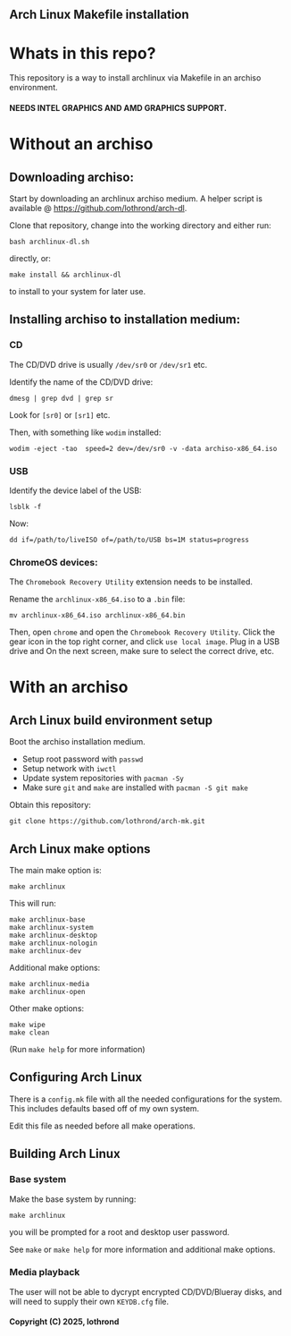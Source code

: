 Arch Linux Makefile installation 
---

# Whats in this repo?
This repository is a way to install archlinux via Makefile in an archiso environment.

#### NEEDS INTEL GRAPHICS AND AMD GRAPHICS SUPPORT.

# Without an archiso

## Downloading archiso:
Start by downloading an archlinux archiso medium.
A helper script is available @ https://github.com/lothrond/arch-dl.

Clone that repository, change into the working directory and either run:

	bash archlinux-dl.sh

directly, or:

	make install && archlinux-dl

to install to your system for later use.

## Installing archiso to installation medium:

### CD
The CD/DVD drive is usually `/dev/sr0` or `/dev/sr1` etc.

Identify the name of the CD/DVD drive: 

	dmesg | grep dvd | grep sr

Look for `[sr0]` or `[sr1]` etc.

Then, with something like `wodim` installed:

	wodim -eject -tao  speed=2 dev=/dev/sr0 -v -data archiso-x86_64.iso

### USB
Identify the device label of the USB:

	lsblk -f

Now:

	dd if=/path/to/liveISO of=/path/to/USB bs=1M status=progress

### ChromeOS devices:

The `Chromebook Recovery Utility` extension needs to be installed.

Rename the `archlinux-x86_64.iso` to a `.bin` file:

    mv archlinux-x86_64.iso archlinux-x86_64.bin

Then, open `chrome` and open the `Chromebook Recovery Utility`.
Click the gear icon in the top right corner, and click `use local image`.
Plug in a USB drive and On the next screen, make sure to select the correct drive, etc.

# With an archiso
## Arch Linux build environment setup
Boot the archiso installation medium.

* Setup root password with `passwd`
* Setup network with `iwctl`
* Update system repositories with `pacman -Sy`
* Make sure `git` and `make` are installed with `pacman -S git make`

Obtain this repository:

	git clone https://github.com/lothrond/arch-mk.git

## Arch Linux make options

The main make option is:

	make archlinux

This will run:

	make archlinux-base
	make archlinux-system
	make archlinux-desktop
	make archlinux-nologin
	make archlinux-dev

Additional make options:

	make archlinux-media
	make archlinux-open

Other make options:

	make wipe
	make clean

(Run `make help` for more information)

## Configuring  Arch Linux

There is a `config.mk` file with all the needed configurations for the system.
This includes defaults based off of my own system.

Edit this file as needed before all make operations.

## Building Arch Linux

### Base system

Make the base system by running:

	make archlinux

you will be prompted for a root and desktop user password.

See `make` or `make help` for more information and additional make options.

### Media playback

The user will not be able to dycrypt encrypted CD/DVD/Blueray disks,
and will need to supply their own `KEYDB.cfg` file.

#### Copyright (C) 2025, lothrond <lothrond AT proton DOT me>
